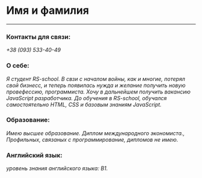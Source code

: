 
# Имя и фамилия
********* 
### Контакты для связи:

*+38 (093) 533-40-49*

### О себе:

*Я студент RS-school. В свзи с началом войны, как и многие, потерял свой бизнесс, и теперь появилась нужда и желание получить новую провефессию, программиста. Хочу в дальнейшем получить вакансию JavaScript разработчика. До обучения в RS-school, обучался самостоятельно HTML, CSS и базовым знаниям JavaScript.*

### Образование:

*Имею высшее образование. Диплом международного экономиста., Профильных, связаных с программирование, дипломов не имею.*


### Английский язык:

*уровень знания английского языка: B1.*